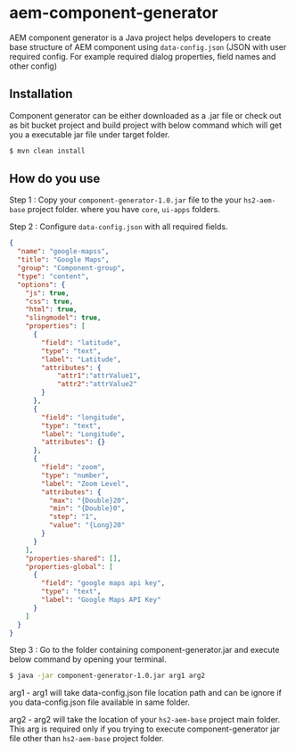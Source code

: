 # aem-component-generator

AEM component generator is a Java project helps developers to create base structure of AEM component using `data-config.json` (JSON with user required config. For example required dialog properties, field names and other config)

## Installation

Component generator can be either downloaded as a .jar file or check out as bit bucket project and build project with below command which will get you a executable jar file under target folder.

```sh
$ mvn clean install
```

## How do you use

Step 1 :    Copy your `component-generator-1.0.jar` file to the your `hs2-aem-base` project folder. where you have `core`, `ui-apps` folders.

Step 2 :    Configure `data-config.json` with all required fields.

```json
{
  "name": "google-mapss",
  "title": "Google Maps",
  "group": "Component-group",
  "type": "content",
  "options": {
    "js": true,
    "css": true,
    "html": true,
    "slingmodel": true,
    "properties": [
      {
        "field": "latitude",
        "type": "text",
        "label": "Latitude",
        "attributes": {
        	"attr1":"attrValue1",
        	"attr2":"attrValue2"
        }
      },
      {
        "field": "longitude",
        "type": "text",
        "label": "Longitude",
        "attributes": {}
      },
      {
        "field": "zoom",
        "type": "number",
        "label": "Zoom Level",
        "attributes": {
          "max": "{Double}20",
          "min": "{Double}0",
          "step": "1",
          "value": "{Long}20"
        }
      }
    ],
    "properties-shared": [],
    "properties-global": [
      {
        "field": "google maps api key",
        "type": "text",
        "label": "Google Maps API Key"
      }
    ]
  }
}
```

Step 3 :    Go to the folder containing component-generator.jar and execute below command by opening your terminal.

```sh
$ java -jar component-generator-1.0.jar arg1 arg2
```

arg1 -  arg1 will take data-config.json file location path and can be ignore if you data-config.json file available in  same folder.

arg2 -  arg2 will take the location of your `hs2-aem-base` project main folder. This arg is required only if you trying to execute component-generator jar file other than `hs2-aem-base` project folder.